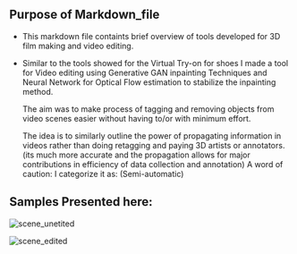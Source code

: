 ## Purpose of Markdown_file
   * This markdown file containts brief overview of tools developed for 3D film making and video editing.

   * Similar to the tools showed for the Virtual Try-on for shoes
     I made a tool for Video editing using Generative GAN inpainting Techniques and Neural Network for Optical Flow estimation to stabilize the inpainting method.

     The aim was to make process of tagging and removing objects from video scenes
     easier without having to/or with minimum effort.

     The idea is to similarly outline the power of propagating information in videos
     rather than doing retagging and paying 3D artists or annotators. (its much more accurate
     and the propagation allows for major contributions in efficiency of data collection
     and annotation)
     A word of caution: I categorize it as: (Semi-automatic)


## Samples Presented here:
   ![scene_unetited](scene_unedited.gif)

   ![scene_edited](scene_edited_after_object_removal.gif)
